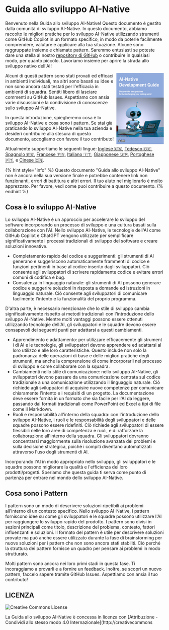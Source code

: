 # Guida allo sviluppo AI-Native

Benvenuto nella Guida allo sviluppo AI-Native!
Questo documento è gestito dalla comunità di sviluppo AI-Native.
In questo documento, abbiamo raccolto le migliori pratiche per lo sviluppo AI-Native utilizzando strumenti come GitHub Copilot in un formato specifico, in modo da poterle facilmente comprendere, valutare e applicare alla tua situazione.
Alcune sono raggruppate insieme e chiamate pattern.
Saremmo entusiasti se poteste dare una stella al nostro [repository di GitHub](https://github.com/AI-Native-Development/docs) o contribuire in qualsiasi modo, per quanto piccolo. Lavoriamo insieme per aprire la strada allo sviluppo nativo dell'AI!

<img align="right" src="../../top.png" title="AI Native Development Guide" width="30%">

Alcuni di questi pattern sono stati provati ed efficaci in ambienti individuali, ma altri sono basati su idee e non sono ancora stati testati per l'efficacia in ambienti di squadra.
Sentiti libero di lasciare commenti su GitHub Issues.
Aspettiamo con ansia varie discussioni e la condivisione di conoscenze sullo sviluppo AI-Native.

In questa introduzione, spiegheremo cosa è lo sviluppo AI-Native e cosa sono i pattern.
Se stai già praticando lo sviluppo AI-Native nella tua azienda e desideri contribuire alla stesura di questo documento, accogliamo con favore il tuo contributo!

Attualmente supportiamo le seguenti lingue: [Inglese 🇺🇸](https://ai-native-development.gitbook.io/docs/), [Tedesco 🇩🇪](https://ai-native-development.gitbook.io/docs/v/de/), [Spagnolo 🇪🇸](https://ai-native-development.gitbook.io/docs/v/es/), [Francese 🇫🇷](https://ai-native-development.gitbook.io/docs/v/fr/), [Italiano 🇮🇹](https://ai-native-development.gitbook.io/docs/v/it/), [Giapponese 🇯🇵](https://ai-native-development.gitbook.io/docs/v/ja/), [Portoghese 🇵🇹](https://ai-native-development.gitbook.io/docs/v/pt/), e [Cinese 🇨🇳](https://ai-native-development.gitbook.io/docs/v/zh/).

{% hint style="info" %}
Questo documento "Guida allo sviluppo AI-Native" non è ancora nella sua versione finale e potrebbe contenere link non funzionanti, errori di battitura e altri errori.
Il tuo aiuto nel migliorarlo è molto apprezzato.
Per favore, vedi come puoi contribuire a questo documento.
{% endhint %}

## Cosa è lo sviluppo AI-Native

Lo sviluppo AI-Native è un approccio per accelerare lo sviluppo del software incorporando un processo di sviluppo e una cultura basati sulla collaborazione con l'AI.
Nello sviluppo AI-Native, le tecnologie dell'AI come GitHub Copilot e ChatGPT vengono utilizzate per semplificare significativamente i processi tradizionali di sviluppo del software e creare soluzioni innovative.

* Completamento rapido del codice e suggerimenti: gli strumenti di AI generano e suggeriscono automaticamente frammenti di codice e funzioni pertinenti in base al codice inserito dagli sviluppatori.
Ciò consente agli sviluppatori di scrivere rapidamente codice e evitare errori comuni di codifica e bug.
* Consulenza in linguaggio naturale: gli strumenti di AI possono generare codice e suggerire soluzioni in risposta a domande ed istruzioni in linguaggio naturale.
Ciò consente agli sviluppatori di comunicare facilmente l'intento e la funzionalità del proprio programma.

D'altra parte, è necessario menzionare che lo stile di sviluppo cambia significativamente rispetto ai metodi tradizionali con l'introduzione dello sviluppo AI-Native.
Mentre molti vantaggi possono essere ottenuti utilizzando tecnologie dell'AI, gli sviluppatori e le squadre devono essere consapevoli dei seguenti punti per adattarsi a questi cambiamenti.

* Apprendimento e adattamento: per utilizzare efficacemente gli strument i di AI e le tecnologie, gli sviluppatori devono apprendere ed adattarsi al loro utilizzo e alle loro caratteristiche.
Questo include non solo la padronanza delle operazioni di base e delle migliori pratiche degli strumenti, ma anche la comprensione di come incorporarli nel processo di sviluppo e come collaborare con la squadra.
* Cambiamenti nello stile di comunicazione: nello sviluppo AI-Native, gli sviluppatori devono passare da una comunicazione centrata sul codice tradizionale a una comunicazione utilizzando il linguaggio naturale.
Ciò richiede agli sviluppatori di acquisire nuove competenze per comunicare chiaramente l'intento e i requisiti di un progetto.
La documentazione deve essere fornita in un formato che sia facile per l'AI da leggere, passando dai formati tradizionali come PowerPoint ed Excel a tipi di file come il Markdown.
* Ruoli e responsabilità all'interno della squadra: con l'introduzione dello sviluppo AI-Native, i ruoli e le responsabilità degli sviluppatori e delle squadre possono essere ridefiniti.
Ciò richiede agli sviluppatori di essere flessibili nelle loro aree di competenza e ruoli, e di rafforzare la collaborazione all'interno della squadra.
Gli sviluppatori dovranno concentrarsi maggiormente sulla risoluzione avanzata dei problemi e sulla decisione strategica, poiché i compiti diventano automatizzati attraverso l'uso degli strumenti di AI.

Incorporando l'AI in modo appropriato nello sviluppo, gli sviluppatori e le squadre possono migliorare la qualità e l'efficienza dei loro prodotti/progetti.
Speriamo che questa guida ti serva come punto di partenza per entrare nel mondo dello sviluppo AI-Native.

## Cosa sono i Pattern

I pattern sono un modo di descrivere soluzioni ripetibili ai problemi all'interno di un contesto specifico.
Nello sviluppo AI-Native, i pattern forniscono idee su come gli sviluppatori e le squadre possono utilizzare l'AI per raggiungere lo sviluppo rapido del prodotto.
I pattern sono divisi in sezioni principali come titolo, descrizione del problema, contesto, fattori influenzanti e soluzioni.
Il formato del pattern è utile per descrivere soluzioni provate ma può anche essere utilizzato durante la fase di brainstorming per nuove soluzioni per i pattern che non sono ancora stati stabiliti.
Ciò perché la struttura dei pattern fornisce un quadro per pensare ai problemi in modo strutturato.

Molti pattern sono ancora nei loro primi stadi in questa fase.
Ti incoraggiamo a provarli e a fornire un feedback.
Inoltre, se scopri un nuovo pattern, faccelo sapere tramite GitHub Issues.
Aspettiamo con ansia il tuo contributo!

## LICENZA

![Creative Commons License](https://i.creativecommons.org/l/by-sa/4.0/88x31.png)

La Guida allo sviluppo AI-Native è concessa in licenza con [Attribuzione - Condividi allo stesso modo 4.0 Internazionale](http://creativecommons